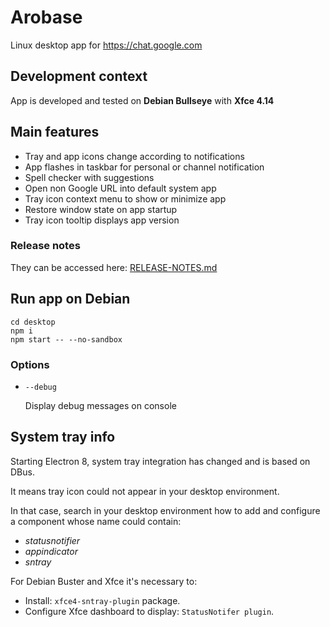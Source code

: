 # Arobase

Linux desktop app for https://chat.google.com

## Development context

App is developed and tested on **Debian Bullseye** with **Xfce 4.14**

## Main features

 * Tray and app icons change according to notifications
 * App flashes in taskbar for personal or channel notification
 * Spell checker with suggestions
 * Open non Google URL into default system app
 * Tray icon context menu to show or minimize app
 * Restore window state on app startup
 * Tray icon tooltip displays app version
 
### Release notes

They can be accessed here: [RELEASE-NOTES.md](RELEASE-NOTES.md)

## Run app on Debian

```
cd desktop
npm i
npm start -- --no-sandbox
```

### Options

 * `--debug`
 
    Display debug messages on console

## System tray info
 
Starting Electron 8, system tray integration has changed and is based on DBus.

It means tray icon could not appear in your desktop environment.

In that case, search in your desktop environment how to add and configure a component whose name could contain:
 * *statusnotifier*
 * *appindicator*
 * *sntray*

For Debian Buster and Xfce it's necessary to:
 * Install: `xfce4-sntray-plugin` package.
 * Configure Xfce dashboard to display: `StatusNotifer plugin`.
